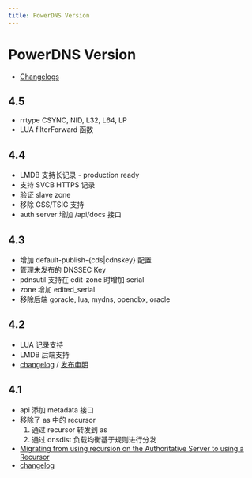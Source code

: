 ```yaml
---
title: PowerDNS Version
---
```


# PowerDNS Version

- [Changelogs](https://doc.powerdns.com/authoritative/changelog/index.html)

## 4.5

- rrtype CSYNC, NID, L32, L64, LP
- LUA filterForward 函数

## 4.4

- LMDB 支持长记录 - production ready
- 支持 SVCB HTTPS 记录
- 验证 slave zone
- 移除 GSS/TSIG 支持
- auth server 增加 /api/docs 接口

## 4.3

- 增加 default-publish-{cds|cdnskey} 配置
- 管理未发布的 DNSSEC Key
- pdnsutil 支持在 edit-zone 时增加 serial
- zone 增加 edited_serial
- 移除后端 goracle, lua, mydns, opendbx, oracle

## 4.2

- LUA 记录支持
- LMDB 后端支持
- [changelog](https://doc.powerdns.com/authoritative/changelog/4.2.html) / [发布申明](https://blog.powerdns.com/2019/08/30/powerdns-authoritative-server-4-2-0/)

## 4.1

- api 添加 metadata 接口
- 移除了 as 中的 recursor
  1. 通过 recursor 转发到 as
  2. 通过 dnsdist 负载均衡基于规则进行分发
- [Migrating from using recursion on the Authoritative Server to using a Recursor](https://doc.powerdns.com/authoritative/guides/recursion.html)
- [changelog](https://doc.powerdns.com/authoritative/changelog/4.1.html)
